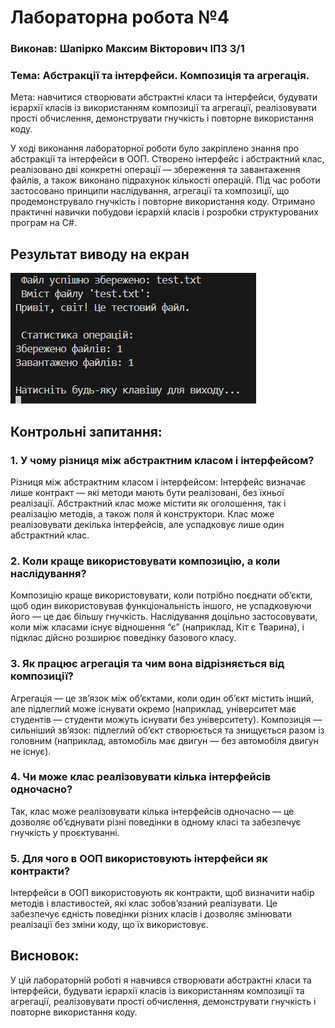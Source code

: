 # Лабораторна робота №4

### Виконав: Шапірко Максим Вікторович ІПЗ 3/1

### Тема: Абстракції та інтерфейси. Композиція та агрегація.

Мета: навчитися створювати абстрактні класи та інтерфейси, будувати ієрархії класів із використанням композиції та агрегації, реалізовувати прості обчислення, демонструвати гнучкість і повторне використання коду.

У ході виконання лабораторної роботи було закріплено знання про абстракції та інтерфейси в ООП. Створено інтерфейс і абстрактний клас, реалізовано дві конкретні операції — збереження та завантаження файлів, а також виконано підрахунок кількості операцій.
Під час роботи застосовано принципи наслідування, агрегації та композиції, що продемонструвало гнучкість і повторне використання коду. Отримано практичні навички побудови ієрархій класів і розробки структурованих програм на C#.

## Результат виводу на екран
![alt text](image.png)

## Контрольні запитання:

### 1. У чому різниця між абстрактним класом і інтерфейсом?
Різниця між абстрактним класом і інтерфейсом:
Інтерфейс визначає лише контракт — які методи мають бути реалізовані, без їхньої реалізації.
Абстрактний клас може містити як оголошення, так і реалізацію методів, а також поля й конструктори.
Клас може реалізовувати декілька інтерфейсів, але успадковує лише один абстрактний клас.

### 2. Коли краще використовувати композицію, а коли наслідування?
Композицію краще використовувати, коли потрібно поєднати об’єкти, щоб один використовував функціональність іншого, не успадковуючи його — це дає більшу гнучкість.
Наслідування доцільно застосовувати, коли між класами існує відношення “є” (наприклад, Кіт є Тварина), і підклас дійсно розширює поведінку базового класу. 

### 3. Як працює агрегація та чим вона відрізняється від композиції?
Агрегація — це зв’язок між об’єктами, коли один об’єкт містить інший, але підлеглий може існувати окремо (наприклад, університет має студентів — студенти можуть існувати без університету).
Композиція — сильніший зв’язок: підлеглий об’єкт створюється та знищується разом із головним (наприклад, автомобіль має двигун — без автомобіля двигун не існує).

### 4. Чи може клас реалізовувати кілька інтерфейсів одночасно?
Так, клас може реалізовувати кілька інтерфейсів одночасно — це дозволяє об’єднувати різні поведінки в одному класі та забезпечує гнучкість у проєктуванні.

### 5. Для чого в ООП використовують інтерфейси як контракти?
Інтерфейси в ООП використовують як контракти, щоб визначити набір методів і властивостей, які клас зобов’язаний реалізувати. Це забезпечує єдність поведінки різних класів і дозволяє змінювати реалізації без зміни коду, що їх використовує.

## Висновок: 
У цій лабораторній роботі я навчився створювати абстрактні класи та інтерфейси, будувати ієрархії класів із використанням композиції та агрегації, реалізовувати прості обчислення, демонструвати гнучкість і повторне використання коду.








